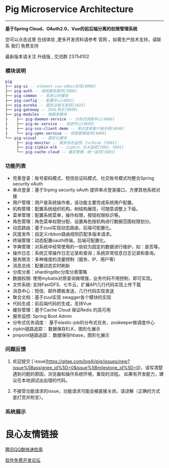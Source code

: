  
  
   
   
   
   
   

# Pig Microservice Architecture  
---
**基于Spring Cloud、OAuth2.0、Vue的前后端分离的权限管理系统**      
   
您可以点击这里 在线体验  ,更多开发资料请参考 官网 。如需生产技术支持，请联系 我们 免费支持   
 
最新版本请关注 升级版 , 交流群 23754102  
 
     
    

 ### 模块说明
``` lua
pig
├── pig-ui -- element-vue-admin实现[8000]
├── pig-auth -- 授权服务提供[3000]
├── pig-common -- 系统公共模块 
├── pig-config -- 配置中心[4001]
├── pig-eureka -- 服务注册与发现[1025]
├── pig-gateway -- ZUUL网关[9999]
├── pig-modules -- 微服务模块
├    ├── pig-daemon-service -- 分布式调度中心[4060]
├    ├── pig-mc-service -- 消息中心[4050]
├    ├── pig-sso-client-demo -- 单点登录客户端示例[4040]
├    └── pig-upms-service -- 权限管理提供[4000]
└── pig-visual  -- 图形化模块 
     ├── pig-monitor -- 服务状态监控、turbine [5001]
     ├── pig-zipkin-elk -- zipkin、ELK监控[5002、5601]
     └── pig-cache-cloud -- 缓存管理、统一监控[5005]
```
### 功能列表
- 完善登录：账号密码模式、短信验证码模式、社交账号模式均整合Spring security oAuth
- 单点登录：基于Srping security oAuth 提供单点登录接口，方便其他系统对接
- 用户管理：用户是系统操作者，该功能主要完成系统用户配置。
- 机构管理：配置系统组织机构，树结构展现，可随意调整上下级。
- 菜单管理：配置系统菜单，操作权限，按钮权限标识等。
- 角色管理：角色菜单权限分配、设置角色按机构进行数据范围权限划分。
- 动态路由：基于zuul实现动态路由，后端可配置化。
- 灰度发布：自定义ribbon路由规则匹配多版本请求。
- 终端管理：动态配置oauth终端，后端可配置化。
- 字典管理：对系统中经常使用的一些较为固定的数据进行维护，如：是否等。
- 操作日志：系统正常操作日志记录和查询；系统异常信息日志记录和查询。
- 服务限流：多种维度的流量控制（服务、IP、用户等）
- 消息总线：配置动态实时刷新
- 分库分表：shardingdbc分库分表策略
- 数据权限: 使用mybatis对原查询做增强，业务代码不用控制，即可实现。
- 文件系统: 支持FastDFS、七牛云，扩展API几行代码实现上传下载
- 消息中心：短信、邮件模板发送，几行代码实现发送
- 聚合文档：基于zuul实现 swagger各个模块的实现
- 代码生成：前后端代码的生成，支持Vue
- 缓存管理：基于Cache Cloud 保证Redis 的高可用
- 服务监控: Spring Boot Admin
- 分布式任务调度： 基于elastic-job的分布式任务，zookeeper做调度中心
- zipkin链路追踪： 数据保存ELK，图形化展示
- pinpoint链路追踪： 数据保存hbase，图形化展示

### 问题反馈
1. 欢迎提交 [ issue]https://gitee.com/log4j/pig/issues/new?issue%5Bassignee_id%5D=0&issue%5Bmilestone_id%5D=0)，请写清楚遇到问题的原因，浏览器和操作系统环境，重现的流程。 如果有开发能力，建议在本地调试出出错的代码。

2. 不接受功能请求的issue，功能请求可能会被直接关闭，请谅解（正确的方式是打赏并附言）。  

### 系统展示
 
     
           
           
     
     
           
           
     
     
           
           
     
     
           
           
     
     
           
           
     
     
           
           
     
     
           
           
     
     
           
           
     
     
           
           
     
     
           
           
     
 



 # 良心友情链接

[腾讯QQ群快速检索](http://u.720life.cn/s/8cf73f7c)

[软件免费开发论坛](http://u.720life.cn/s/bbb01dc0)